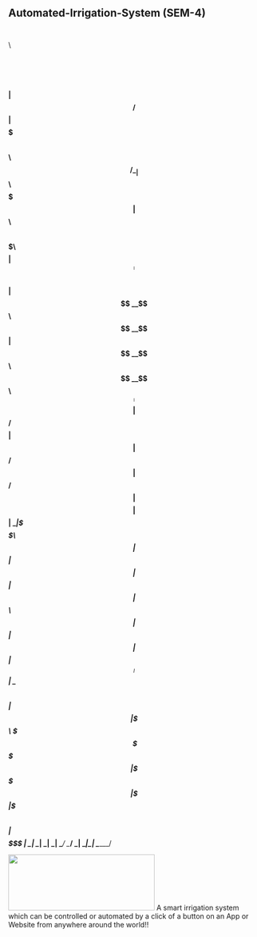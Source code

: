 ## Automated-Irrigation-System (SEM-4)



 $$$$$$\                             $$$$$$\                  $$\                               
$$  __$$\                           $$  __$$\                 $$ |                              
$$ /  $$ | $$$$$$$\  $$$$$$\        $$ /  \__| $$$$$$\   $$$$$$$ | $$$$$$\   $$$$$$\   $$$$$$$\ 
$$$$$$$$ |$$  _____|$$  __$$\       $$ |      $$  __$$\ $$  __$$ |$$  __$$\ $$  __$$\ $$  _____|
$$  __$$ |$$ /      $$$$$$$$ |      $$ |      $$ /  $$ |$$ /  $$ |$$$$$$$$ |$$ |  \__|\$$$$$$\  
$$ |  $$ |$$ |      $$   ____|      $$ |  $$\ $$ |  $$ |$$ |  $$ |$$   ____|$$ |       \____$$\ 
$$ |  $$ |\$$$$$$$\ \$$$$$$$\       \$$$$$$  |\$$$$$$  |\$$$$$$$ |\$$$$$$$\ $$ |      $$$$$$$  |
\__|  \__| \_______| \_______|       \______/  \______/  \_______| \_______|\__|      \_______/ 
                                                                                                
                                                                                                
                                                                                                
<img src="https://user-images.githubusercontent.com/109813112/234571425-1e505d78-b503-4cd2-9134-9eb14e4191fd.png" width="293" height="112" />
A smart irrigation system which can be controlled or automated by a click of a button on an App or Website from anywhere around the world!! 
